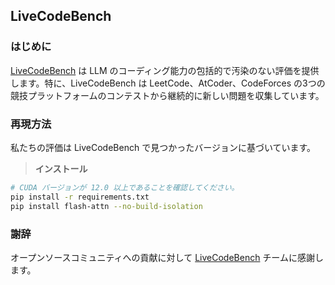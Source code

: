 ## LiveCodeBench

### はじめに
[LiveCodeBench](https://github.com/LiveCodeBench/LiveCodeBench) は LLM のコーディング能力の包括的で汚染のない評価を提供します。特に、LiveCodeBench は LeetCode、AtCoder、CodeForces の3つの競技プラットフォームのコンテストから継続的に新しい問題を収集しています。

### 再現方法
私たちの評価は LiveCodeBench で見つかったバージョンに基づいています。
> **インストール**
```bash
# CUDA バージョンが 12.0 以上であることを確認してください。
pip install -r requirements.txt
pip install flash-attn --no-build-isolation
```

### 謝辞
オープンソースコミュニティへの貢献に対して [LiveCodeBench](https://livecodebench.github.io/leaderboard.html) チームに感謝します。
